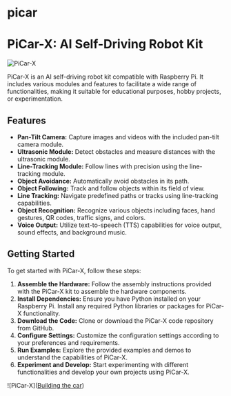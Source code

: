 # picar

# PiCar-X: AI Self-Driving Robot Kit

![PiCar-X]([[https://example.com/picar-x.jpg](https://res.cloudinary.com/dm7y3yvjp/image/upload/fl_preserve_transparency/v1714579115/IMG_8339_jg96jr.jpg?_s=public-apps)]([https://asset.cloudinary.com/dm7y3yvjp/88d234d59b9ad03382724af77f1bcdc6](https://res.cloudinary.com/dm7y3yvjp/image/upload/fl_preserve_transparency/v1714579115/IMG_8339_jg96jr.jpg?_s=public-apps)))


PiCar-X is an AI self-driving robot kit compatible with Raspberry Pi. It includes various modules and features to facilitate a wide range of functionalities, making it suitable for educational purposes, hobby projects, or experimentation.

## Features

- **Pan-Tilt Camera:** Capture images and videos with the included pan-tilt camera module.
- **Ultrasonic Module:** Detect obstacles and measure distances with the ultrasonic module.
- **Line-Tracking Module:** Follow lines with precision using the line-tracking module.
- **Object Avoidance:** Automatically avoid obstacles in its path.
- **Object Following:** Track and follow objects within its field of view.
- **Line Tracking:** Navigate predefined paths or tracks using line-tracking capabilities.
- **Object Recognition:** Recognize various objects including faces, hand gestures, QR codes, traffic signs, and colors.
- **Voice Output:** Utilize text-to-speech (TTS) capabilities for voice output, sound effects, and background music.

## Getting Started

To get started with PiCar-X, follow these steps:

1. **Assemble the Hardware:** Follow the assembly instructions provided with the PiCar-X kit to assemble the hardware components.
2. **Install Dependencies:** Ensure you have Python installed on your Raspberry Pi. Install any required Python libraries or packages for PiCar-X functionality.
3. **Download the Code:** Clone or download the PiCar-X code repository from GitHub.
4. **Configure Settings:** Customize the configuration settings according to your preferences and requirements.
5. **Run Examples:** Explore the provided examples and demos to understand the capabilities of PiCar-X.
6. **Experiment and Develop:** Start experimenting with different functionalities and develop your own projects using PiCar-X.


![PiCar-X]([Building the car]([https://asset.cloudinary.com/dm7y3yvjp/88d234d59b9ad03382724af77f1bcdc6](https://asset.cloudinary.com/dm7y3yvjp/0a9964c287332b33f63ef13fa8c2d1b8)))
